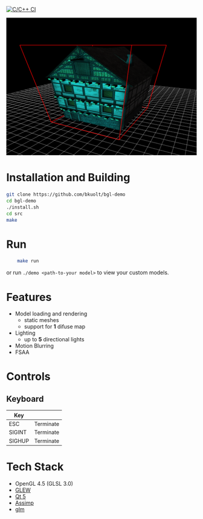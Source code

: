 [![C/C++ CI](https://github.com/bkuolt/bgl-3D-model-viewer/actions/workflows/test.yml/badge.svg?branch=master)](https://github.com/bkuolt/bgl-3D-model-viewer/actions/workflows/test.yml)

![Screenshot](screenshot.png "BGL Engine Tech Demo")

# Installation and Building
```bash
git clone https://github.com/bkuolt/bgl-demo
cd bgl-demo
./install.sh
cd src
make
``` 

# Run
```bash
    make run
```
or run `./demo <path-to-your model>` to view your custom models.

# Features
- Model loading and rendering
  - static meshes
  - support for **1** difuse map
-  Lighting
   - up to **5** directional lights
- Motion Blurring
- FSAA

# Controls

## Keyboard
| Key |  |
|-----|---|
| ESC | Terminate |
| SIGINT | Terminate |
| SIGHUP | Terminate |

# Tech Stack
 - OpenGL 4.5 (GLSL 3.0)
 - [GLEW](http://glew.sourceforge.net/)
 - [Qt 5]()
 - [Assimp](http://www.assimp.org/)
 - [glm](https://glm.g-truc.net/0.9.9/index.html) 